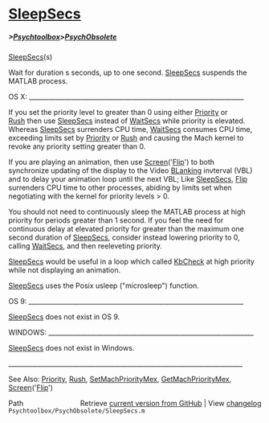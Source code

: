 # [SleepSecs](SleepSecs)
##### >[Psychtoolbox](Psychtoolbox)>[PsychObsolete](PsychObsolete)

[SleepSecs](SleepSecs)(s)  
  
Wait for duration s seconds, up to one second.  [SleepSecs](SleepSecs) suspends the  
MATLAB process.       
  
OS X: \_\_\_\_\_\_\_\_\_\_\_\_\_\_\_\_\_\_\_\_\_\_\_\_\_\_\_\_\_\_\_\_\_\_\_\_\_\_\_\_\_\_\_\_\_\_\_\_\_\_\_\_\_\_\_\_\_\_\_\_\_\_\_\_\_\_\_  
  
If you set the priority level to greater than 0 using either [Priority](Priority) or  
[Rush](Rush) then use [SleepSecs](SleepSecs) instead of [WaitSecs](WaitSecs) while priority is elevated.  
Whereas [SleepSecs](SleepSecs) surrenders CPU time,  [WaitSecs](WaitSecs) consumes CPU time,  
exceeding limits set by [Priority](Priority) or [Rush](Rush) and causing the Mach kernel to  
revoke any priority setting greater than 0.  
  
If you are playing an animation, then use [Screen](Screen)('[Flip](Flip)') to both  
synchronize updating of the display to the Video [BLanking](BLanking) invterval (VBL)  
and to delay your animation loop until the next VBL; Like [SleepSecs](SleepSecs), [Flip](Flip)  
surrenders CPU time to other processes, abiding by limits set when  
negotiating with the kernel for priority levels \> 0.  
  
You should not need to continuously sleep the MATLAB process at high  
priority for periods greater than 1 second.  If you feel the need for   
continuous  delay at elevated priority for greater than the maximum one  
second duration of [SleepSecs](SleepSecs), consider instead lowering priority to 0,  
calling [WaitSecs](WaitSecs), and then reeleveting priority.  
  
[SleepSecs](SleepSecs) would be useful in a loop which called [KbCheck](KbCheck) at high priority  
while not displaying an animation.   
  
[SleepSecs](SleepSecs) uses the Posix usleep ("microsleep") function.  
  
OS 9: \_\_\_\_\_\_\_\_\_\_\_\_\_\_\_\_\_\_\_\_\_\_\_\_\_\_\_\_\_\_\_\_\_\_\_\_\_\_\_\_\_\_\_\_\_\_\_\_\_\_\_\_\_\_\_\_\_\_\_\_\_\_\_\_\_\_\_  
  
[SleepSecs](SleepSecs) does not exist in OS 9.   
  
WINDOWS: \_\_\_\_\_\_\_\_\_\_\_\_\_\_\_\_\_\_\_\_\_\_\_\_\_\_\_\_\_\_\_\_\_\_\_\_\_\_\_\_\_\_\_\_\_\_\_\_\_\_\_\_\_\_\_\_\_\_\_\_\_\_\_\_  
  
[SleepSecs](SleepSecs) does not exist in Windows.  
  
\_\_\_\_\_\_\_\_\_\_\_\_\_\_\_\_\_\_\_\_\_\_\_\_\_\_\_\_\_\_\_\_\_\_\_\_\_\_\_\_\_\_\_\_\_\_\_\_\_\_\_\_\_\_\_\_\_\_\_\_\_\_\_\_\_\_\_\_\_\_\_\_\_  
  
See Also: [Priority](Priority), [Rush](Rush), [SetMachPriorityMex](SetMachPriorityMex), [GetMachPriorityMex](GetMachPriorityMex), [Screen](Screen)('[Flip](Flip)')  
  




<div class="code_header" style="text-align:right;">
  <span style="float:left;">Path&nbsp;&nbsp;</span> <span class="counter">Retrieve <a href=
  "https://raw.github.com/Psychtoolbox-3/Psychtoolbox-3/beta/Psychtoolbox/PsychObsolete/SleepSecs.m">current version from GitHub</a> | View <a href=
  "https://github.com/Psychtoolbox-3/Psychtoolbox-3/commits/beta/Psychtoolbox/PsychObsolete/SleepSecs.m">changelog</a></span>
</div>
<div class="code">
  <code>Psychtoolbox/PsychObsolete/SleepSecs.m</code>
</div>

